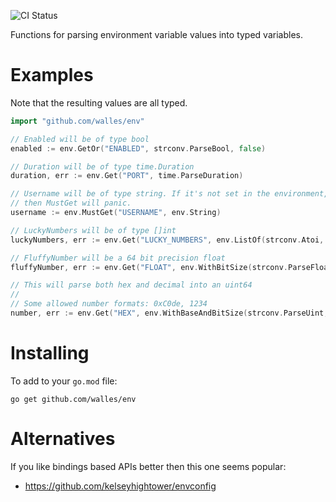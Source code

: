 ![CI Status](https://github.com/walles/env/actions/workflows/ci.yml/badge.svg?branch=main)

Functions for parsing environment variable values into typed variables.

# Examples

Note that the resulting values are all typed.

```go
import "github.com/walles/env"

// Enabled will be of type bool
enabled := env.GetOr("ENABLED", strconv.ParseBool, false)

// Duration will be of type time.Duration
duration, err := env.Get("PORT", time.ParseDuration)

// Username will be of type string. If it's not set in the environment,
// then MustGet will panic.
username := env.MustGet("USERNAME", env.String)

// LuckyNumbers will be of type []int
luckyNumbers, err := env.Get("LUCKY_NUMBERS", env.ListOf(strconv.Atoi, ","))

// FluffyNumber will be a 64 bit precision float
fluffyNumber, err := env.Get("FLOAT", env.WithBitSize(strconv.ParseFloat, 64))

// This will parse both hex and decimal into an uint64
//
// Some allowed number formats: 0xC0de, 1234
number, err := env.Get("HEX", env.WithBaseAndBitSize(strconv.ParseUint, 0, 64))
```

# Installing

To add to your `go.mod` file:

```
go get github.com/walles/env
```

# Alternatives

If you like bindings based APIs better then this one seems popular:

* <https://github.com/kelseyhightower/envconfig>
